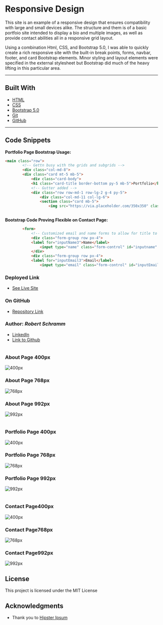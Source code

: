 # Responsive Design

This site is an example of a responsive design that ensures compatibility with large and small devices alike.  The structure and them is of a basic portfoio site intended to display a bio and multiple images, as well as provide contact abilities all in a responsive grid layout.

Using a combination Html, CSS, and Bootstrap 5.0, I was able to quickly create a rich responsive site with the built-in break points, forms, navbar, footer, and card Bootstrap elements. Minor styling and layout elements were specified in the external stylesheet but Bootstrap did much of the heavy lifting in this particular area.

---------
## Built With

* [HTML](https://developer.mozilla.org/en-US/docs/Web/HTML)
* [CSS](https://developer.mozilla.org/en-US/docs/Web/CSS)
* [Bootstrap 5.0](https://getbootstrap.com/)
* [Git](https://git-scm.com/)
* [GitHub](https://github.com/)

-----
## Code Snippets

**Portfolio Page Bootstrap Usage:**
```html
<main class="row">
        <!-- Gettn busy with the grids and subgrids -->
        <div class="col-md-8">
        <div class="card mt-5 mb-5">
            <div class="card-body">
            <h1 class="card-title border-bottom py-5 mb-5">Portfolio</h1>
            <!-- Gutter added -->
            <div class="row row-md-1 row-lg-2 g-4 py-5">
                <div class="col-md-11 col-lg-6">
                <section class="card mb-5">
                    <img src="https://via.placeholder.com/350x350" class="card-img-top" alt="Portfolio-Element-1">
                        
```

**Bootstrap Code Proving Flexible on Contact Page:**
```html
        <form>
            <!-- Customized email and name forms to allow for title to appear above fields -->
            <div class="form-group row px-4">
            <label for="inputName3">Name</label>
                <input type="name" class="form-control" id="inputname" placeholder="Name">
            </div>
            <div class="form-group row px-4">
            <label for="inputEmail3">Email</label>
                <input type="email" class="form-control" id="inputEmail3" placeholder="Email">
```

### Deployed Link

* [See Live Site](#)

### On GitHub

* [Repository Link](https://github.com/rbrtpublic1/Responsive-design)

### Author: *Robert Schramm*
- [LinkedIn](https://www.linkedin.com/in/robertwschramm/)
- [Link to Github](https://github.com/rbrtpublic1)

#
### About Page 400px
![400px](Screenshots/about-400px.png)
### About Page 768px
![768px](Screenshots/about-768px.png)
### About Page 992px
![992px](Screenshots/about-992px.png)

#
### Portfolio Page 400px
![400px](Screenshots/portfolio-400px.png)
### Portfolio Page 768px
![768px](Screenshots/portfolio-768px.png)
### Portfolio Page 992px
![992px](Screenshots/portfolio-992px.png)

#
### Contact Page400px
![400px](Screenshots/contact-400px.png)
### Contact Page768px
![768px](Screenshots/contact-768px.png)
### Contact Page992px
![992px](Screenshots/contact-992px.png)

## License

This project is licensed under the MIT License 

## Acknowledgments

* Thank you to [Hipster Ipsum](https://hipsum.co/)
